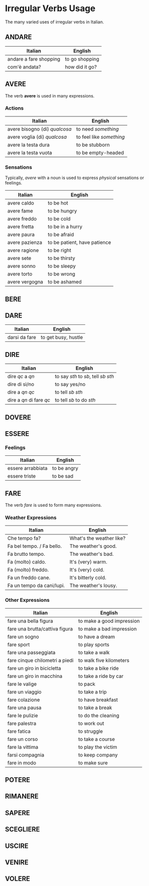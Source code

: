 # Irregular Verbs Usage

The many varied uses of irregular verbs in Italian.

## ANDARE

| Italian                | English        |
|------------------------|----------------|
| andare a fare shopping | to go shopping |
| com'è andata?          | how did it go? |

## AVERE

The verb **avere** is used in many expressions.

### Actions

| Italian                       | English                  |
|-------------------------------|--------------------------|
| avere bisogno (di) *qualcosa* | to need *something*      |
| avere voglia (di) *qualcosa*  | to feel like *something* |
| avere la testa dura           | to be stubborn           |
| avere la testa vuota          | to be empty-headed       |

### Sensations

Typically, _avere_ with a noun is used to express _physical_ sensations or feelings.

| Italian        | English                      |
|----------------|------------------------------|
| avere caldo    | to be hot                    |
| avere fame     | to be hungry                 |
| avere freddo   | to be cold                   |
| avere fretta   | to be in a hurry             |
| avere paura    | to be afraid                 |
| avere pazienza | to be patient, have patience |
| avere ragione  | to be right                  |
| avere sete     | to be thirsty                |
| avere sonno    | to be sleepy                 |
| avere torto    | to be wrong                  |
| avere vergogna | to be ashamed                |

## BERE

## DARE

| Italian       | English             |
|---------------|---------------------|
| darsi da fare | to get busy, hustle |

## DIRE

| Italian                  | English                               |
|--------------------------|---------------------------------------|
| dire _qc_ a _qn_         | to say _sth_ to _sb_, tell _sb_ _sth_ |
| dire di sì/no            | to say yes/no                         |
| dire a _qn_ _qc_         | to tell _sb_ _sth_                    |
| dire a _qn_ di fare _qc_ | to tell _sb_ to do _sth_              |

## DOVERE

## ESSERE

### Feelings

| Italian           | English     |
|-------------------|-------------|
| essere arrabbiata | to be angry |
| essere triste     | to be sad   |

## FARE

The verb _fare_ is used to form many expressions.

### Weather Expressions

| Italian                   | English                  |
|---------------------------|--------------------------|
| Che tempo fa?             | What's the weather like? |
| Fa bel tempo. / Fa bello. | The weather's good.      |
| Fa brutto tempo.          | The weather's bad.       |
| Fa (molto) caldo.         | It's (very) warm.        |
| Fa (molto) freddo.        | It's (very) cold.        |
| Fa un freddo cane.        | It's bitterly cold.      |
| Fa un tempo da cani/lupi. | The weather's lousy.     |

### Other Expressions

| Italian                        | English                   |
|--------------------------------|---------------------------|
| fare una bella figura          | to make a good impression |
| fare una brutta/cattiva figura | to make a bad impression  |
| fare un sogno                  | to have a dream           |
| fare sport                     | to play sports            |
| fare una passeggiata           | to take a walk            |
| fare cinque chilometri a piedi | to walk five kilometers   |
| fare un giro in bicicletta     | to take a bike ride       |
| fare un giro in macchina       | to take a ride by car     |
| fare le valige                 | to pack                   |
| fare un viaggio                | to take a trip            |
| fare colazione                 | to have breakfast         |
| fare una pausa                 | to take a break           |
| fare le pulizie                | to do the cleaning        |
| fare palestra                  | to work out               |
| fare fatica                    | to struggle               |
| fare un corso                  | to take a course          |
| fare la vittima                | to play the victim        |
| farsi compagnia                | to keep company           |
| fare in modo                   | to make sure              |

## POTERE

## RIMANERE

## SAPERE

## SCEGLIERE

## USCIRE

## VENIRE

## VOLERE
